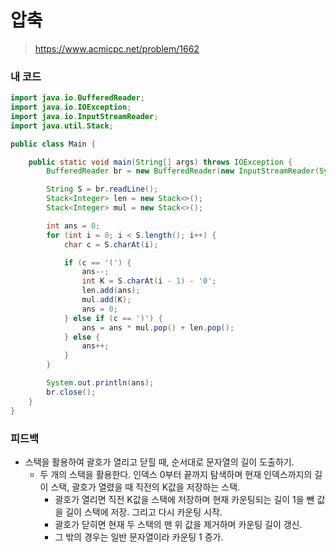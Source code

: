 # 압축

> https://www.acmicpc.net/problem/1662

### 내 코드

```java
import java.io.BufferedReader;
import java.io.IOException;
import java.io.InputStreamReader;
import java.util.Stack;

public class Main {

    public static void main(String[] args) throws IOException {
        BufferedReader br = new BufferedReader(new InputStreamReader(System.in));

        String S = br.readLine();
        Stack<Integer> len = new Stack<>();
        Stack<Integer> mul = new Stack<>();

        int ans = 0;
        for (int i = 0; i < S.length(); i++) {
            char c = S.charAt(i);

            if (c == '(') {
                ans--;
                int K = S.charAt(i - 1) - '0';
                len.add(ans);
                mul.add(K);
                ans = 0;
            } else if (c == ')') {
                ans = ans * mul.pop() + len.pop();
            } else {
                ans++;
            }
        }

        System.out.println(ans);
        br.close();
    }
}
```

### 피드백

- 스택을 활용하여 괄호가 열리고 닫힐 때, 순서대로 문자열의 길이 도출하기.
    - 두 개의 스택을 활용한다. 인덱스 0부터 끝까지 탐색하며 현재 인덱스까지의 길이 스택, 괄호가 열렸을 때 직전의 K값을 저장하는 스택.
        - 괄호가 열리면 직전 K값을 스택에 저장하며 현재 카운팅되는 길이 1을 뺀 값을 길이 스택에 저장. 그리고 다시 카운팅 시작.
        - 괄호가 닫히면 현재 두 스택의 맨 위 값을 제거하며 카운팅 길이 갱신.
        - 그 밖의 경우는 일반 문자열이라 카운팅 1 증가.